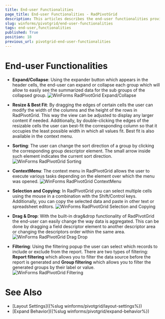 ```yaml
---
title: End-user Functionalities
page_title: End-user Functionalities - RadPivotGrid
description: This articles describes the end-user functionalities provided by RadPivotGrid
slug: winforms/pivotgrid/end-user-functionalities
tags: end-user,functionalities
published: True
position: 18
previous_url: pivotgrid-end-user-functionalities
---
```


# End-user Functionalities

* __Expand/Collapse__: Using the expander button which appears in the header cells, the end-user can expand or collapse each group which will allow to easily see the summarized data for the sub groups of the collapsed group.
	![WinForms RadPivotGrid Expand/Collapse](images/pivotgrid-end-user-functionalities001.gif)

* __Resize & Best Fit__: By dragging the edges of certain cells the user can modify the width of the columns and the height of the rows in RadPivotGrid. This way the view can be adjusted to display any larger content if needed. Additionally, by double-clicking the edges of the resizable cells the user can best-fit the corresponding column so that it occupies the least possible width in which all values fit. Best fit is also available in the context menu.

* __Sorting__: The user can change the sort direction of a group by clicking the corresponding group descriptor element. The small arrow inside such element indicates the current sort direction.
	![WinForms RadPivotGrid Sorting](images/pivotgrid-end-user-functionalities002.png)

* __ContextMenu__: The context menu in RadPivotGrid allows the user to execute various tasks depending on the element over which the menu was opened.
	![WinForms RadPivotGrid ContextMenu](images/pivotgrid-end-user-functionalities003.png)

* __Selection and Copying__: In RadPivotGrid you can select multiple cells using the mouse in a combination with the Shift/Control keys. Additionally, you can copy the selected data and paste in other text or spreadsheet editors.
	![WinForms RadPivotGrid Selection and Copying](images/pivotgrid-end-user-functionalities004.png)

* __Drag & Drop__: With the built-in drag&drop functionality of RadPivotGrid the end-user can easily change the way data is aggregated. This can be done by dragging a field descriptor element to another descriptor area or changing the descriptors order within the same area.
	![WinForms RadPivotGrid Drag Drop](images/pivotgrid-end-user-functionalities005.gif)

* __Filtering__: Using the filtering popup the user can select which records to include or exclude from the report. There are two types of filtering: __Report filtering__ which allows you to filter the data source before the report is generated and __Group filtering__ which allows you to filter the generated groups by their label or value.
	![WinForms RadPivotGrid Filtering](images/pivotgrid-end-user-functionalities006.png)

# See Also

* [Layout Settings]({%slug winforms/pivotgrid/layout-settings%})
* [Expand Behavior]({%slug winforms/pivotgrid/expand-behavior%})
